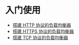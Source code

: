 ---
---

# 入门使用

- [搭建 HTTP 协议的负载均衡器](http.html)
- [搭建 HTTPS 协议的负载均衡器](https.html)
- [搭建 TCP 协议的负载均衡器](tcp.html)
